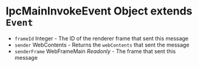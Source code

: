 # IpcMainInvokeEvent Object extends `Event`

* `frameId` Integer - The ID of the renderer frame that sent this message
* `sender` WebContents - Returns the `webContents` that sent the message
* `senderFrame` WebFrameMain _Readonly_ - The frame that sent this message
